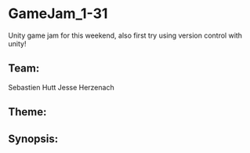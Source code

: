 # GameJam_1-31
Unity game jam for this weekend, also first try using version control with unity!

Team:
---
Sebastien Hutt
Jesse Herzenach


Theme:
---


Synopsis:
---
